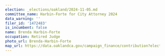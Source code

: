 ```yaml
---
election: _elections/oakland/2024-11-05.md
committee_name: Harbin-Forte for City Attorney 2024
data_warning: ''
filer_id: '1472483'
is_incumbent: false
name: Brenda Harbin-Forte
occupation: Retired Judge
photo_url: Brenda-Harbin-Forte
map_url: https://data.oaklandca.gov/campaign_finance/contribution?electionYear=2024&candidates=1472483&since=2021-07-07&until=2024-08-09
---
```

